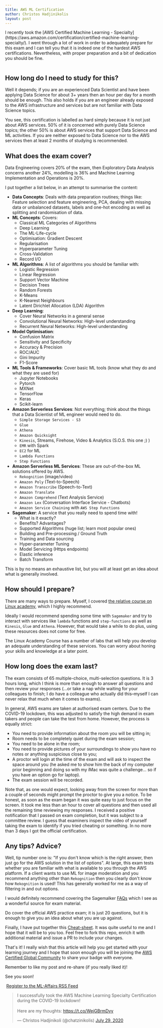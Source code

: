 ```yaml
---
title: AWS ML Certification 
author: Christos Hadjinikolis
layout: post
---
```

<head><meta property="og:image" content="assets/images/2020-07-29-AWS-Cert.png" /></head>
I recently took the [AWS Certified Machine Learning - Specialty](https://aws.amazon.com/certification/certified-machine-learning-specialty/). 
I went through a lot of work in order to adequately prepare for this exam and I can tell you that it is indeed one of 
the hardest AWS certifications. Nevertheless, with proper preparation and a bit of dedication you should be fine.

<span class="image center"><img src="{{ 'assets/images/2020-07-29-AWS-Cert.png' | relative_url }}" alt="" /></span>

## How long do I need to study for this?
Well it depends; if you are an experienced Data Scientist and have been applying Data Science for about 3+ years then an hour per day for a month should be enough. This also holds if you are an engineer already exposed to the AWS infrastructure and services but are not familiar with Data Science topics. 

You see, this certification is labelled as hard simply because it is not just about AWS services. 50% of it is concerned with purely Data Science topics; the other 50% is about AWS services that support Data Science and ML activities. If you are neither exposed to Data Science nor to the AWS services then at least 2 months of studying is recommended.    

## What does the exam cover?
Data Engineering covers 20% of the exam, then Exploratory Data Analysis concerns another 24%, modelling is 36% and Machine Learning Implementation and Operations is 20%.  

I put together a list below, in an attempt to summarise the content:
* **Data Concepts**: Deals with data preparation routines; things like: Feature selection and feature engineering, PCA, dealing with missing data or unbalanced datasets, labels and one-hot encoding as well as splitting and randomisation of data.
* **ML Concepts**: Covers:
    * Classical ML Categories of Algorithms
    * Deep Learning
    * The ML-Life-cycle
    * Optimisation: Gradient Descent
    * Regularisation
    * Hyperparameter Tuning
    * Cross-Validation
    * Record I/O
* **ML Algorithms**: A list of algorithms you should be familiar with:
    * Logistic Regression
    * Linear Regression
    * Support Vector Machine
    * Decision Trees
    * Random Forests
    * K-Means
    * K-Nearest Neighbours
    * Latent Dirichlet Allocation (LDA) Algorithm
* **Deep Learning**:
    * Cover Neural Networks in a general sense
    * Convolutional Neural Networks: High-level understanding
    * Recurrent Neural Networks: High-level understanding
* **Model Optimisation**:
    * Confusion Matrix
    * Sensitivity and Specificity
    * Accuracy & Precision
    * ROC/AUC
    * Gini Impurity
    * F1-Score
* **ML Tools & Frameworks**: Cover basic ML tools (know what they do and what they are used for)
    * Jupyter Notebooks
    * Pytorch
    * MXNet
    * TensorFlow
    * Keras
    * Scikit-learn
* **Amazon Serverless Services**: Not everything; think about the things that a Data Scientist of ML engineer would need to do.
    * `Simple Storage Services - S3`
    * `Glue`
    * `Athena`
    * `Amazon Quicksight`
    * `Kinesis`, Streams, Firehose, Video & Analytics (S.O.S. this one ;) ) 
    * `EMR` with Spark
    * `EC2` for ML
    * `Lambda Functions`
    * `Step Functions`
* **Amazon Serverless ML Services**: These are out-of-the-box ML solutions offered by AWS.
    * `Rekognition` (image/video)
    * `Amazon Poly` (Text-to-Speech)
    * `Amazon Transcribe` (Speech-to-Text)
    * `Amazon Translate`
    * `Amazon Comprehend` (Text Analysis Service)
    * `Amazon Lex` (Conversation Interface Service - Chatbots)
    * `Amazon Service Chaining` with `AWS Step Functions`
* **Sagemaker**: A service that you really need to spend time with!
    * What is it exactly?
    * Benefits? Advantages?
    * Supported Algorithms (huge list; learn most popular ones)
    * Building and Pre-processing / Ground Truth 
    * Training and Data sourcing
    * Hyper-parameter Tuning
    * Model Servicing (Https endpoints)
    * Elastic inference
    * Batch Transform 
    
This is by no means an exhaustive list, but you will at least get an idea about what is generally involved.

## How should I prepare?
There are many ways to prepare. Myself, I covered [the relative course on Linux academy](https://linuxacademy.com/cp/modules/view/id/340), which I highly recommend. 

Ideally I would recommend spending some time with `Sagemaker` and try to interact with services like `lambda` functions and `step-functions` as well as `Kinesis`, `Glue` and `Athena`. 
However, that would take a while to do plus, using these resources does not come for free.     

The Linux Academy Course has a number of labs that will help you develop an adequate understanding of these services. You can worry about honing your skills and knowledge at a later point. 

## How long does the exam last?
The exam consists of 65 multiple-choice, multi-selection questions. It is 3 hours long, which I think is more than enough 
to answer all questions and then review your responses (...or take a nap while waiting for your colleagues to finish; I do have a colleague who actually did this&ndash;myself I can never relax that much when it comes to exams). 

In general, AWS exams are taken at authorised exam centers. Due to the COVID-19 lockdown, this was adjusted to satisfy the high demand in exam takers and
people can take the test from home. However, the process is equally strict:
* You need to provide information about the room you will be sitting in;
* Room needs to be completely quiet during the exam session;
* You need to be alone in the room;
* You need to provide pictures of your surroundings to show you have no notes or anything suspicious close to you;
* A proctor will login at the time of the exam and will ask to inspect the space around you (he asked me to show him the back of my computer prior beginning and doing so with my iMac was quite a challenge... so if you have an option go for laptop).
* The exam session will be recorded. 

Note that, as one would expect, looking away from the screen for more than a couple of seconds might prompt the proctor to give you a notice. To be honest, as soon as the exam began it was quite easy to just focus on the screen. It took me 
less than an hour to cover all questions and then used all the remaining time reviewing my responses. I received a positive notification that I passed on exam completion, but it was subject to a committee review. I guess that examiners inspect the video of 
yourself taking the exam to identify if you tried cheating or something. In no more than 3 days I got the official certification. 

## Any tips? Advice?
Well, tip number one is: "If you don't know which is the right answer, then just go for the AWS solution in the list of options". At large, this exam tests whether you are familiar with what is available to you through the AWS platform. If a client wants to use ML for image moderation and you recommend anything other than `Rekognition` then you clearly don't know how `Rekognition` is used! This has generally worked for me as a way of filtering in and out options.  

I would definitely recommend covering the Sagemalker [FAQs](https://aws.amazon.com/sagemaker/faqs/) which I see as a wonderful source for exam material. 

Do cover the official AWS practice exam; it is just 20 questions, but it is enough to give you an idea about what you are up against. 

Finally, I have put together this [Cheat-sheet](https://github.com/Christos-Hadjinikolis/AWS-ML-cheatsheet/blob/master/README.md). It was quite useful to me and I hope that it will be to you too. Feel free to fork this repo, enrich it with additional material and issue a PR to include your changes. 

That's it! I really wish that this article will help you get started with your learning journey and I hope that soon enough you will be joining the [AWS Certified Global Community](https://www.linkedin.com/groups/6814264/) to share your badge with everyone. 

Remember to like my post and re-share (if you really liked it)!

See you soon! 

<p><a href="http://feeds.feedburner.com/MlAffairs" rel="alternate" type="application/rss+xml"><img src="//feedburner.google.com/fb/images/pub/feed-icon32x32.png" alt="" style="vertical-align:middle;border:0"/></a>&nbsp;<a href="http://feeds.feedburner.com/MlAffairs" rel="alternate" type="application/rss+xml">Register to the ML-Affairs RSS Feed</a></p>

<blockquote class="twitter-tweet" data-theme="light"><p lang="en" dir="ltr">I successfully took the AWS Machine Learning Specialty Certification during the COVID-19 lockdown! <br><br>Here are my thoughts: <a href="https://t.co/WejGBrmDvy">https://t.co/WejGBrmDvy</a></p>&mdash; Christos Hadjinikoli (@chatzinikolis) <a href="https://twitter.com/chatzinikolis/status/1288507051824549888?ref_src=twsrc%5Etfw">July 29, 2020</a></blockquote> <script async src="https://platform.twitter.com/widgets.js" charset="utf-8"></script>

